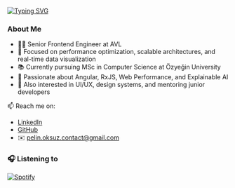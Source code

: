 
[![Typing SVG](https://readme-typing-svg.demolab.com?font=Fira+Code&pause=1000&width=435&lines=Hi+there!+I'm+Pelin+👋;Frontend+Engineer+%7C+Angular+%26+RxJS;Performance+Optimization+Lover)](https://git.io/typing-svg)

### About Me
- 👩‍💻 Senior Frontend Engineer at AVL  
- 🚀 Focused on performance optimization, scalable architectures, and real-time data visualization  
- 📚 Currently pursuing MSc in Computer Science at Özyeğin University  
- 🧩 Passionate about Angular, RxJS, Web Performance, and Explainable AI  
- 🧠 Also interested in UI/UX, design systems, and mentoring junior developers


📫 Reach me on:
- [LinkedIn](https://www.linkedin.com/in/pelin-oksuz/)
- [GitHub](https://github.com/pelinoksuz)
- ✉️ pelin.oksuz.contact@gmail.com

### 🎧 Listening to
[![Spotify](https://spotify-github-profile.vercel.app/api/view?uid=pelinoksuz&cover_image=true&theme=novatorem)](https://spotify-github-profile.vercel.app)

<!--
**pelinoksuz/pelinoksuz** is a ✨ _special_ ✨ repository because its `README.md` (this file) appears on your GitHub profile.

Here are some ideas to get you started:

- 🔭 I’m currently working on ...
- 🌱 I’m currently learning ...
- 👯 I’m looking to collaborate on ...
- 🤔 I’m looking for help with ...
- 💬 Ask me about ...
- 📫 How to reach me: ...
- 😄 Pronouns: ...
- ⚡ Fun fact: ...
-->
